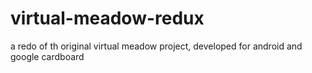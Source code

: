 # virtual-meadow-redux
a redo of th original virtual meadow project, developed for android and google cardboard
